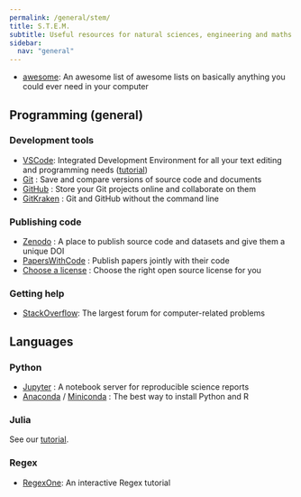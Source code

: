 ```yaml
---
permalink: /general/stem/
title: S.T.E.M.
subtitle: Useful resources for natural sciences, engineering and maths
sidebar:
  nav: "general"
---
```


- [awesome](https://github.com/sindresorhus/awesome): An awesome list of awesome lists on basically anything you could ever need in your computer

## Programming (general)

### Development tools

- [VSCode](https://code.visualstudio.com/): Integrated Development Environment for all your text editing and programming needs ([tutorial](../../tutorials/vscode/))
- [Git](https://git-scm.com/) : Save and compare versions of source code and documents
- [GitHub](https://github.com) : Store your Git projects online and collaborate on them
- [GitKraken](https://www.gitkraken.com/) : Git and GitHub without the command line

### Publishing code

- [Zenodo](https://zenodo.org/) : A place to publish source code and datasets and give them a unique DOI
- [PapersWithCode](https://paperswithcode.com/) : Publish papers jointly with their code
- [Choose a license](https://choosealicense.com/) : Choose the right open source license for you

### Getting help

- [StackOverflow](https://stackoverflow.com/): The largest forum for computer-related problems

## Languages

### Python

- [Jupyter](https://jupyter.org/) : A notebook server for reproducible science reports
- [Anaconda](https://www.anaconda.com/) / [Miniconda](https://docs.conda.io/en/latest/miniconda.html) : The best way to install Python and R

### Julia

See our [tutorial](../../tutorials/julia/).

### Regex

- [RegexOne](https://regexone.com/): An interactive Regex tutorial
